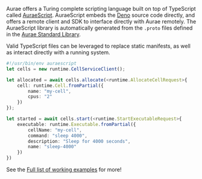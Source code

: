 Aurae offers a Turing complete scripting language built on top of TypeScript called [AuraeScript](https://github.com/aurae-runtime/aurae/tree/main/auraescript). AuraeScript embeds the [Deno](https://deno.land) source code directly, and offers a remote client and SDK to interface directly with Aurae remotely. The AuraeScript library is automatically generated from the `.proto` files defined in the [Aurae Standard Library](https://aurae.io/stdlib/).

Valid TypeScript files can be leveraged to replace static manifests, as well as interact directly with a running system.

```typescript
#!/usr/bin/env auraescript
let cells = new runtime.CellServiceClient();

let allocated = await cells.allocate(<runtime.AllocateCellRequest>{
    cell: runtime.Cell.fromPartial({
        name: "my-cell",
        cpus: "2"
    })
});

let started = await cells.start(<runtime.StartExecutableRequest>{
    executable: runtime.Executable.fromPartial({
        cellName: "my-cell",
        command: "sleep 4000",
        description: "Sleep for 4000 seconds",
        name: "sleep-4000"
    })
})
```

See the [Full list of working examples](https://github.com/aurae-runtime/aurae/tree/main/examples) for more!